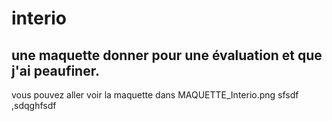 # interio
## une maquette donner pour une évaluation et que j'ai peaufiner. 
vous pouvez aller voir la maquette dans MAQUETTE_Interio.png
sfsdf
,sdqghfsdf
